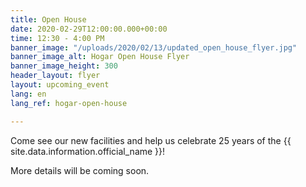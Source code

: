 ```yaml
---
title: Open House
date: 2020-02-29T12:00:00.000+00:00
time: 12:30 - 4:00 PM
banner_image: "/uploads/2020/02/13/updated_open_house_flyer.jpg"
banner_image_alt: Hogar Open House Flyer
banner_image_height: 300
header_layout: flyer
layout: upcoming_event
lang: en
lang_ref: hogar-open-house

---
```

Come see our new facilities and help us celebrate 25 years of the {{ site.data.information.official_name }}!

More details will be coming soon.